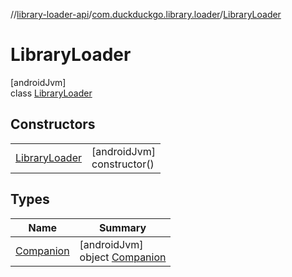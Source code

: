 //[library-loader-api](../../../index.md)/[com.duckduckgo.library.loader](../index.md)/[LibraryLoader](index.md)

# LibraryLoader

[androidJvm]\
class [LibraryLoader](index.md)

## Constructors

| | |
|---|---|
| [LibraryLoader](-library-loader.md) | [androidJvm]<br>constructor() |

## Types

| Name | Summary |
|---|---|
| [Companion](-companion/index.md) | [androidJvm]<br>object [Companion](-companion/index.md) |
